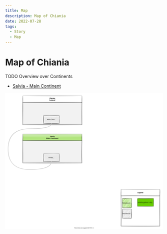 ```yaml
---
title: Map
description: Map of Chiania
date: 2022-07-28
tags:
  - Story
  - Map
---
```


# Map of Chiania

TODO Overview over Continents

- [Salvia - Main Continent](salvia/00_salvia_main_continent.md)

![Continents](include/world_continents.drawio.svg)